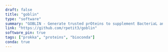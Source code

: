 ```yaml
---
draft: false
title: "goblin"
type: "software"
summary: "GOBLIN - Generate trusted prOteins to supplement BacteriaL annotatIoN"
link: "https://github.com/rpetit3/goblin"
software_pin: true
tags: ["prokka", "proteins", "bioconda"]
conda: true
---
```

